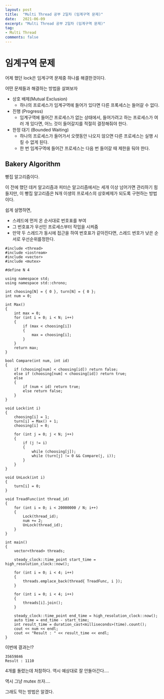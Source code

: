 ```yaml
---
layout: post
title:  "Multi Thread 공부 2일차 (임계구역 문제)"
date:   2021-06-09
excerpt: "Multi Thread 공부 2일차 (임계구역 문제)"
tag:
- Multi Thread
comments: false
---
```


# 임계구역 문제
어제 했던 lock은 임계구역 문제중 하나를 해결한것이다.

어떤 문제들과 해결하는 방법을 살펴보자

* 상호 배제(Mutual Exclusion)
  * 하나의 프로세스가 임계구역에 들어가 있다면 다른 프록세스는 들어갈 수 없다.
* 진행 (Progress)
  * 임계구역에 들어간 프로세스가 없는 상태에서, 들어가려고 하는 프로세스가 여러 개 있다면, 어느 것이 들어갈지를 적절히 결정해줘야 한다.
* 한정 대기 (Bounded Waiting)
  * 하나의 프로세스가 들어가서 오랫동안 나오지 않으면 다른 프로세스는 실행 시킬 수 없게 된다.
  * 한 번 임계구역에 들어간 프로세스는 다음 번 들어갈 때 제한을 둬야 한다.
  
## Bakery Algorithm
빵집 알고리즘이다.

이 전에 했던 데커 알고리즘과 피터슨 알고리즘에서는 세개 이상 넘어가면 관리하기 힘들지만, 이 빵집 알고리즘은 N개 이생의 프로세스의 상호베제가 되도록 구현하는 방법이다.

쉽게 설명하면, 
* 스레드에 먼저 온 순서대로 번호표를 부여
* 그 번호표가 우선인 프로세스부터 작업을 시켜줌
* 만약 두 스레드가 동시에 접근을 하여 번호표가 같아진다면, 스레드 번호가 낮은 순서로 우선순위를정한다.

```
#include <thread>
#include <iostream>
#include <vector>
#include <mutex>

#define N 4

using namespace std;
using namespace std::chrono;

int choosing[N] = { 0 }, turn[N] = { 0 };
int num = 0;

int Max()
{
	int max = 0;
	for (int i = 0; i < N; i++)
	{
		if (max < choosing[i])
		{
			max = choosing[i];
		}
	}
	return max;
}

bool Compare(int num, int id)
{
	if (choosing[num] < choosing[id]) return false;
	else if (choosing[num] < choosing[id]) return true;
	else
	{
		if (num < id) return true;
		else return false;
	}
}

void Lock(int i)
{
	choosing[i] = 1;
	turn[i] = Max() + 1;
	choosing[i] = 0;

	for (int j = 0; j < N; j++)
	{
		if (j != i)
		{
			while (choosing[j]);
			while (turn[j] != 0 && Compare(j, i));
		}
	}
}

void UnLock(int i)
{
	turn[i] = 0;
}

void TreadFunc(int thread_id)
{
	for (int i = 0; i < 20000000 / N; i++)
	{
		Lock(thread_id);
		num += 2;
		UnLock(thread_id);
	}
}

int main()
{
	vector<thread> threads;

	steady_clock::time_point start_time = high_resolution_clock::now();
	
	for (int i = 0; i < 4; i++)
	{
		threads.emplace_back(thread{ TreadFunc, i });
	}

	for (int i = 0; i < 4; i++)
	{
		threads[i].join();
	}

	steady_clock::time_point end_time = high_resolution_clock::now();
	auto time = end_time - start_time;
	int result_time = duration_cast<milliseconds>(time).count();
	cout << num << endl;
	cout << "Result : " << result_time << endl;
}
```
이번에 결과는!? 

```
35659846
Result : 1110
```
4개를 돌렸는데 처참하다. 역시 예상대로 잘 안돌아간다....

역시 그냥 mutex 쓰자....

그래도 막는 방법은 알겠다.